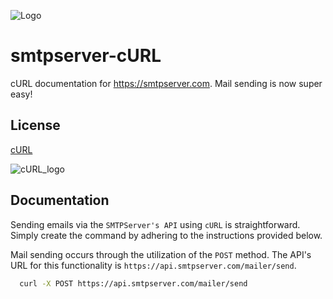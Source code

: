![Logo](https://smtpserver.com/assets/svg/logo.svg)


# smtpserver-cURL

cURL documentation for https://smtpserver.com. Mail sending is now super easy!


## License

[cURL](https://curl.se/docs/copyright.html)

![cURL_logo](https://curl.se/logo/curl-logo.svg)


## Documentation

Sending emails via the `SMTPServer's API` using `cURL` is straightforward. Simply create the command by adhering to the instructions provided below.

Mail sending occurs through the utilization of the `POST` method. The API's URL for this functionality is `https://api.smtpserver.com/mailer/send`.

```bash
  curl -X POST https://api.smtpserver.com/mailer/send
```

